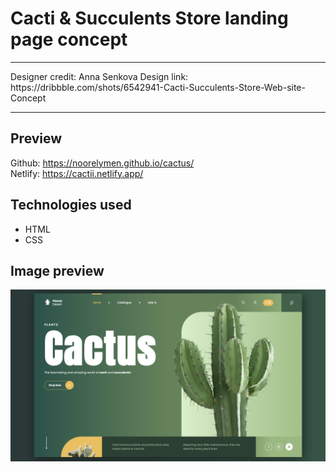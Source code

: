 # Cacti & Succulents Store landing page concept

<hr/>
Designer credit: Anna Senkova
Design link: https://dribbble.com/shots/6542941-Cacti-Succulents-Store-Web-site-Concept
<hr/>

## Preview

Github: https://noorelymen.github.io/cactus/
<br/>
Netlify: https://cactii.netlify.app/

## Technologies used
<ul>
  <li>HTML</li>
  <li>CSS</li>
</ul>

## Image preview

<img width="1792" alt="preview" src="https://github.com/noorelymen/cactus/blob/d000415857571f9e944782811370c3c109be787d/preview.png">





